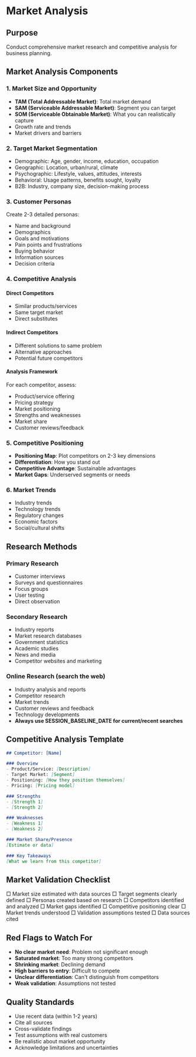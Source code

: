 # Market Analysis

## Purpose

Conduct comprehensive market research and competitive analysis for business planning.

## Market Analysis Components

### 1. Market Size and Opportunity
- **TAM (Total Addressable Market)**: Total market demand
- **SAM (Serviceable Addressable Market)**: Segment you can target
- **SOM (Serviceable Obtainable Market)**: What you can realistically capture
- Growth rate and trends
- Market drivers and barriers

### 2. Target Market Segmentation
- Demographic: Age, gender, income, education, occupation
- Geographic: Location, urban/rural, climate
- Psychographic: Lifestyle, values, attitudes, interests
- Behavioral: Usage patterns, benefits sought, loyalty
- B2B: Industry, company size, decision-making process

### 3. Customer Personas
Create 2-3 detailed personas:
- Name and background
- Demographics
- Goals and motivations
- Pain points and frustrations
- Buying behavior
- Information sources
- Decision criteria

### 4. Competitive Analysis
#### Direct Competitors
- Similar products/services
- Same target market
- Direct substitutes

#### Indirect Competitors
- Different solutions to same problem
- Alternative approaches
- Potential future competitors

#### Analysis Framework
For each competitor, assess:
- Product/service offering
- Pricing strategy
- Market positioning
- Strengths and weaknesses
- Market share
- Customer reviews/feedback

### 5. Competitive Positioning
- **Positioning Map**: Plot competitors on 2-3 key dimensions
- **Differentiation**: How you stand out
- **Competitive Advantage**: Sustainable advantages
- **Market Gaps**: Underserved segments or needs

### 6. Market Trends
- Industry trends
- Technology trends
- Regulatory changes
- Economic factors
- Social/cultural shifts

## Research Methods

### Primary Research
- Customer interviews
- Surveys and questionnaires
- Focus groups
- User testing
- Direct observation

### Secondary Research
- Industry reports
- Market research databases
- Government statistics
- Academic studies
- News and media
- Competitor websites and marketing

### Online Research (search the web)
- Industry analysis and reports
- Competitor research
- Market trends
- Customer reviews and feedback
- Technology developments
- **Always use SESSION_BASELINE_DATE for current/recent searches**

## Competitive Analysis Template

```markdown
## Competitor: [Name]

### Overview
- Product/Service: [Description]
- Target Market: [Segment]
- Positioning: [How they position themselves]
- Pricing: [Pricing model]

### Strengths
- [Strength 1]
- [Strength 2]

### Weaknesses
- [Weakness 1]
- [Weakness 2]

### Market Share/Presence
[Estimate or data]

### Key Takeaways
[What we learn from this competitor]
```

## Market Validation Checklist

□ Market size estimated with data sources
□ Target segments clearly defined
□ Personas created based on research
□ Competitors identified and analyzed
□ Market gaps identified
□ Competitive positioning clear
□ Market trends understood
□ Validation assumptions tested
□ Data sources cited

## Red Flags to Watch For

- **No clear market need**: Problem not significant enough
- **Saturated market**: Too many strong competitors
- **Shrinking market**: Declining demand
- **High barriers to entry**: Difficult to compete
- **Unclear differentiation**: Can't distinguish from competitors
- **Weak validation**: Assumptions not tested

## Quality Standards

- Use recent data (within 1-2 years)
- Cite all sources
- Cross-validate findings
- Test assumptions with real customers
- Be realistic about market opportunity
- Acknowledge limitations and uncertainties
